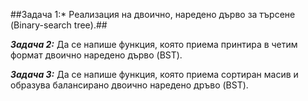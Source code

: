 ##Задача 1:* Реализация на двоично, наредено дърво за търсене (Binary-search tree).##

***Задача 2:*** Да се напише функция, която приема принтира в четим формат двоично наредено дърво (BST).

***Задача 3:*** Да се напише функция, която приема сортиран масив и образува балансирано двоично наредено дръво (BST).
